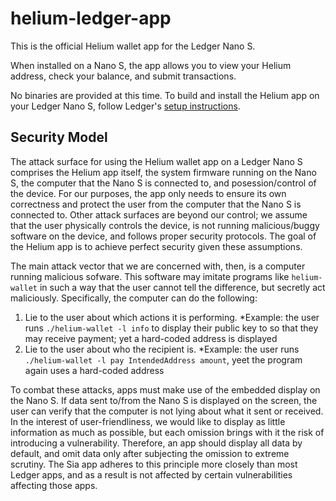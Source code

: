 # helium-ledger-app

This is the official Helium wallet app for the Ledger Nano S.

When installed on a Nano S, the app allows you to view your Helium address,
check your balance, and submit transactions.

No binaries are provided at this time. To build and install the Helium app on
your Ledger Nano S, follow Ledger's [setup instructions](https://ledger.readthedocs.io/en/latest/userspace/getting_started.html).

## Security Model

The attack surface for using the Helium wallet app on a Ledger Nano S comprises
the Helium app itself, the system firmware running on the Nano S, the computer
that the Nano S is connected to, and posession/control of the device. For our
purposes, the app only needs to ensure its own correctness and protect the
user from the computer that the Nano S is connected to. Other attack surfaces
are beyond our control; we assume that the user physically controls the
device, is not running malicious/buggy software on the device, and follows
proper security protocols. The goal of the Helium app is to achieve perfect
security given these assumptions.

The main attack vector that we are concerned with, then, is a computer running
malicious sofware. This software may imitate programs like `helium-wallet` in such
a way that the user cannot tell the difference, but secretly act maliciously.
Specifically, the computer can do the following:

1. Lie to the user about which actions it is performing. *Example: the user
   runs `./helium-wallet -l info` to display their public key to so that they
   may receive payment; yet a hard-coded address is displayed
2. Lie to the user about who the recipient is. *Example: the user
   runs `./helium-wallet -l pay IntendedAddress amount`, yeet the program again
   uses a hard-coded address

To combat these attacks, apps must make use of the embedded display on the
Nano S. If data sent to/from the Nano S is displayed on the screen, the user
can verify that the computer is not lying about what it sent or received. In
the interest of user-friendliness, we would like to display as little
information as much as possible, but each omission brings with it the risk of
introducing a vulnerability. Therefore, an app should display all data by
default, and omit data only after subjecting the omission to extreme scrutiny.
The Sia app adheres to this principle more closely than most Ledger apps, and
as a result is not affected by certain vulnerabilities affecting those apps.

